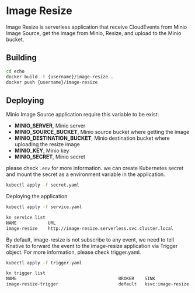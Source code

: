 # Image Resize
Image Resize is serverless application that receive CloudEvents from Minio Image Source, get the image from Minio, Resize, and upload to the Minio bucket.

## Building
```bash
cd echo
docker build -t {username}/image-resize . 
docker push {username}/image-resize
```

## Deploying
Minio Image Source application require this variable to be exist:
- **MINIO_SERVER**, Minio server
- **MINIO_SOURCE_BUCKET**, Minio source bucket where getting the image
- **MINIO_DESTINATION_BUCKET**, Minio destination bucket where uploading the resize image
- **MINIO_KEY**, Minio key
- **MINIO_SECRET**, Minio secret

please check `.env` for more information. we can create Kubernetes secret and mount the secret as a environment variable in the application.
```bash
kubectl apply -f secret.yaml
```

Deploying the application
```bash
kubectl apply -f service.yaml

kn service list
NAME            URL                                                    LATEST                AGE   CONDITIONS   READY   REASON
image-resize    http://image-resize.serverless.svc.cluster.local       image-resize-00001    8m43s   3 OK / 3     True 
```

By default, image-resize is not subscribe to any event, we need to tell Knative to forward the event to the image-resize application via Trigger object. For more information, please check trigger.yaml.
```bash
kubectl apply -f trigger.yaml

kn trigger list
NAME                                       BROKER    SINK                 AGE   CONDITIONS   READY   REASON
image-resize-trigger                       default   ksvc:image-resize    17m   5 OK / 5     True
```
